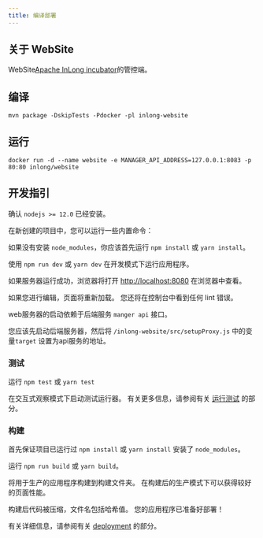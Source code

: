 ```yaml
---
title: 编译部署
---
```


## 关于 WebSite
WebSite[Apache InLong incubator](https://github.com/apache/incubator-inlong)的管控端。

## 编译
```
mvn package -DskipTests -Pdocker -pl inlong-website
```

## 运行
```
docker run -d --name website -e MANAGER_API_ADDRESS=127.0.0.1:8083 -p 80:80 inlong/website
```

## 开发指引

确认 `nodejs >= 12.0` 已经安装。

在新创建的项目中，您可以运行一些内置命令：

如果没有安装 `node_modules`，你应该首先运行 `npm install` 或 `yarn install`。

使用 `npm run dev` 或 `yarn dev` 在开发模式下运行应用程序。

如果服务器运行成功，浏览器将打开 [http://localhost:8080](http://localhost:8080) 在浏览器中查看。

如果您进行编辑，页面将重新加载。
您还将在控制台中看到任何 lint 错误。

web服务器的启动依赖于后端服务 `manger api` 接口。

您应该先启动后端服务器，然后将 `/inlong-website/src/setupProxy.js` 中的变量`target` 设置为api服务的地址。

### 测试

运行 `npm test` 或 `yarn test`

在交互式观察模式下启动测试运行器。
有关更多信息，请参阅有关 [运行测试](https://create-react-app.dev/docs/running-tests/) 的部分。

### 构建

首先保证项目已运行过 `npm install` 或 `yarn install` 安装了 `node_modules`。

运行 `npm run build` 或 `yarn build`。

将用于生产的应用程序构建到构建文件夹。
在构建后的生产模式下可以获得较好的页面性能。

构建后代码被压缩，文件名包括哈希值。
您的应用程序已准备好部署！

有关详细信息，请参阅有关 [deployment](https://create-react-app.dev/docs/deployment/) 的部分。